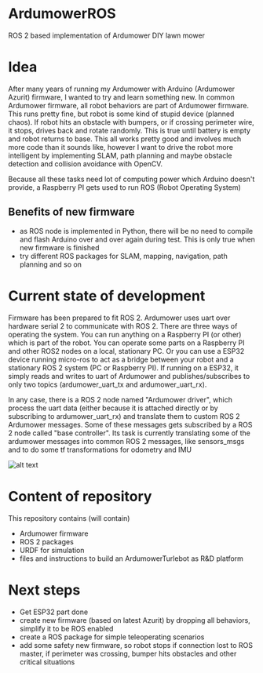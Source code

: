 # ArdumowerROS
ROS 2 based implementation of Ardumower DIY lawn mower


# Idea
After many years of running my Ardumower with Arduino (Ardumower Azurit) firmware, I wanted to try and learn something new. 
In common Ardumower firmware, all robot behaviors are part of Ardumower firmware. This runs pretty fine, but robot is some kind of stupid device 
(planned chaos). 
If robot hits an obstacle with bumpers, or if crossing perimeter wire, it stops, drives back and rotate randomly. This is true until battery is empty and robot returns to base.
This all works pretty good and involves much more code than it sounds like, however I want to drive the robot more intelligent by implementing
SLAM, path planning and maybe obstacle detection and collision avoidance with OpenCV.

Because all these tasks need lot of computing power which Arduino doesn't provide, a Raspberry PI gets used to run ROS (Robot Operating System)

## Benefits of new firmware
- as ROS node is implemented in Python, there will be no need to compile and flash Arduino over and over again during test. This is only true when new firmware is finished
- try different ROS packages for SLAM, mapping, navigation, path planning and so on

# Current state of development
Firmware has been prepared to fit ROS 2. Ardumower uses uart over hardware serial 2 to communicate with ROS 2. There are three ways of operating the system. You can run anything on a Raspberry PI (or other) which is part of the robot. You can operate some parts on a Raspberry PI and other ROS2 nodes on a local, stationary PC. Or you can use a ESP32 device running micro-ros to act as a bridge between your robot and a stationary ROS 2 system (PC or Raspberry PI). 
If running on a ESP32, it simply reads and writes to uart of Ardumower and publishes/subscribes to only two topics (ardumower_uart_tx and ardumower_uart_rx).

In any case, there is a ROS 2 node named "Ardumower driver", which process the uart data (either because it is attached directly or by subscribing to ardumower_uart_rx) and translate them to custom ROS 2 Ardumower messages. Some of these messages gets subscribed by a ROS 2 node called "base controller". Its task is currently translating some of the ardumower messages into common ROS 2 messages, like sensors_msgs and to do some tf transformations for odometry and IMU

![alt text](https://github.com/[PaddyCube]/[ArdumowerROS]/blob/[Development]/Docs/ROS2_diagram.jpg?raw=true)

# Content of repository
This repository contains (will contain) 
- Ardumower firmware
- ROS 2 packages
- URDF for simulation
- files and instructions to build an ArdumowerTurlebot as R&D platform

# Next steps
- Get ESP32 part done
- create new firmware (based on latest Azurit) by dropping all behaviors, simplify it to be ROS enabled
- create a ROS package for simple teleoperating scenarios
- add some safety new firmware, so robot stops if connection lost to ROS master, if perimeter was crossing, bumper hits obstacles and other 
  critical situations
